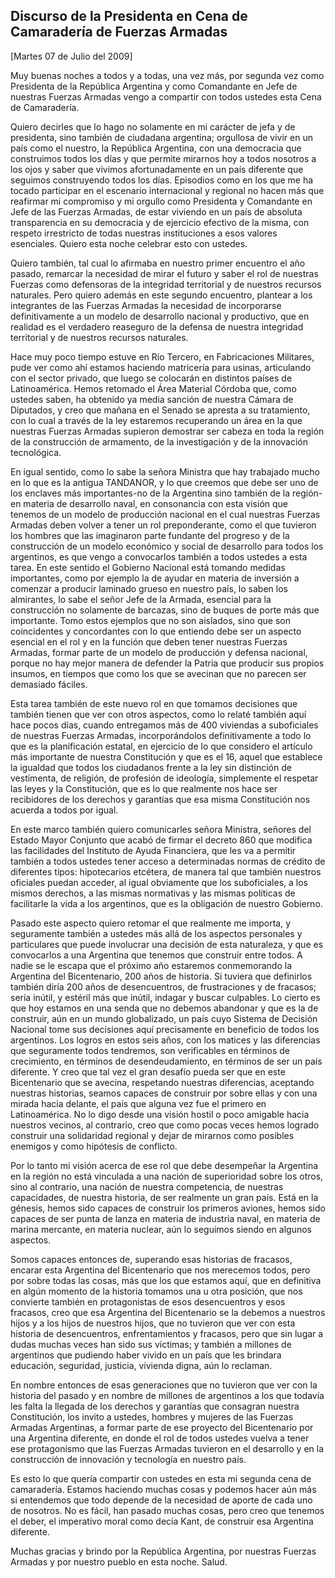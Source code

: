 Discurso de la Presidenta en Cena de Camaradería de Fuerzas Armadas
-------------------------------------------------------------------

[Martes 07 de Julio del 2009]

Muy buenas noches a todos y a todas, una vez más, por segunda vez como
Presidenta de la República Argentina y como Comandante en Jefe de
nuestras Fuerzas Armadas vengo a compartir con todos ustedes esta Cena
de Camaradería.

Quiero decirles que lo hago no solamente en mi carácter de jefa y de
presidenta, sino también de ciudadana argentina; orgullosa de vivir en
un país como el nuestro, la República Argentina, con una democracia que
construimos todos los días y que permite mirarnos hoy a todos nosotros a
los ojos y saber que vivimos afortunadamente en un país diferente que
seguimos construyendo todos los días. Episodios como en los que me ha
tocado participar en el escenario internacional y regional no hacen más
que reafirmar mi compromiso y mi orgullo como Presidenta y Comandante en
Jefe de las Fuerzas Armadas, de estar viviendo en un país de absoluta
transparencia en su democracia y de ejercicio efectivo de la misma, con
respeto irrestricto de todas nuestras instituciones a esos valores
esenciales. Quiero esta noche celebrar esto con ustedes.

Quiero también, tal cual lo afirmaba en nuestro primer encuentro el año
pasado, remarcar la necesidad de mirar el futuro y saber el rol de
nuestras Fuerzas como defensoras de la integridad territorial y de
nuestros recursos naturales. Pero quiero además en este segundo
encuentro, plantear a los integrantes de las Fuerzas Armadas la
necesidad de incorporarse definitivamente a un modelo de desarrollo
nacional y productivo, que en realidad es el verdadero reaseguro de la
defensa de nuestra integridad territorial y de nuestros recursos
naturales.

Hace muy poco tiempo estuve en Río Tercero, en Fabricaciones Militares,
pude ver como ahí estamos haciendo matricería para usinas, articulando
con el sector privado, que luego se colocarán en distintos países de
Latinoamérica. Hemos retomado el Área Material Córdoba que, como ustedes
saben, ha obtenido ya media sanción de nuestra Cámara de Diputados, y
creo que mañana en el Senado se apresta a su tratamiento, con lo cual a
través de la ley estaremos recuperando un área en la que nuestras
Fuerzas Armadas supieron demostrar ser cabeza en toda la región de la
construcción de armamento, de la investigación y de la innovación
tecnológica.

En igual sentido, como lo sabe la señora Ministra que hay trabajado
mucho en lo que es la antigua TANDANOR, y lo que creemos que debe ser
uno de los enclaves más importantes-no de la Argentina sino también de
la región- en materia de desarrollo naval, en consonancia con esta
visión que tenemos de un modelo de producción nacional en el cual
nuestras Fuerzas Armadas deben volver a tener un rol preponderante, como
el que tuvieron los hombres que las imaginaron parte fundante del
progreso y de la construcción de un modelo económico y social de
desarrollo para todos los argentinos, es que vengo a convocarlos también
a todos ustedes a esta tarea. En este sentido el Gobierno Nacional está
tomando medidas importantes, como por ejemplo la de ayudar en materia de
inversión a comenzar a producir laminado grueso en nuestro país, lo
saben los almirantes, lo sabe el señor Jefe de la Armada, esencial para
la construcción no solamente de barcazas, sino de buques de porte más
que importante. Tomo estos ejemplos que no son aislados, sino que son
coincidentes y concordantes con lo que entiendo debe ser un aspecto
esencial en el rol y en la función que deben tener nuestras Fuerzas
Armadas, formar parte de un modelo de producción y defensa nacional,
porque no hay mejor manera de defender la Patria que producir sus
propios insumos, en tiempos que como los que se avecinan que no parecen
ser demasiado fáciles.

Esta tarea también de este nuevo rol en que tomamos decisiones que
también tienen que ver con otros aspectos, como lo relaté también aquí
hace pocos días, cuando entregamos más de 400 viviendas a suboficiales
de nuestras Fuerzas Armadas, incorporándolos definitivamente a todo lo
que es la planificación estatal, en ejercicio de lo que considero el
artículo más importante de nuestra Constitución y que es el 16, aquel
que establece la igualdad que todos los ciudadanos frente a la ley sin
distinción de vestimenta, de religión, de profesión de ideología,
simplemente el respetar las leyes y la Constitución, que es lo que
realmente nos hace ser recibidores de los derechos y garantías que esa
misma Constitución nos acuerda a todos por igual.

En este marco también quiero comunicarles señora Ministra, señores del
Estado Mayor Conjunto que acabó de firmar el decreto 860 que modifica
las facilidades del Instituto de Ayuda Financiera, que les va a permitir
también a todos ustedes tener acceso a determinadas normas de crédito de
diferentes tipos: hipotecarios etcétera, de manera tal que también
nuestros oficiales puedan acceder, al igual obviamente que los
suboficiales, a los mismos derechos, a las mismas normativas y las
mismas políticas de facilitarle la vida a los argentinos, que es la
obligación de nuestro Gobierno.

Pasado este aspecto quiero retomar el que realmente me importa, y
seguramente también a ustedes más allá de los aspectos personales y
particulares que puede involucrar una decisión de esta naturaleza, y que
es convocarlos a una Argentina que tenemos que construir entre todos. A
nadie se le escapa que el próximo año estaremos conmemorando la
Argentina del Bicentenario, 200 años de historia. Si tuviera que
definirlos también diría 200 años de desencuentros, de frustraciones y
de fracasos; sería inútil, y estéril más que inútil, indagar y buscar
culpables. Lo cierto es que hoy estamos en una senda que no debemos
abandonar y que es la de construir, aún en un mundo globalizado, un país
cuyo Sistema de Decisión Nacional tome sus decisiones aquí precisamente
en beneficio de todos los argentinos. Los logros en estos seis años, con
los matices y las diferencias que seguramente todos tendremos, son
verificables en términos de crecimiento, en términos de
desendeudamiento, en términos de ser un país diferente. Y creo que tal
vez el gran desafío pueda ser que en este Bicentenario que se avecina,
respetando nuestras diferencias, aceptando nuestras historias, seamos
capaces de construir por sobre ellas y con una mirada hacia delante, el
país que alguna vez fue el primero en Latinoamérica. No lo digo desde
una visión hostil o poco amigable hacia nuestros vecinos, al contrario,
creo que como pocas veces hemos logrado construir una solidaridad
regional y dejar de mirarnos como posibles enemigos y como hipótesis de
conflicto.

Por lo tanto mi visión acerca de ese rol que debe desempeñar la
Argentina en la región no está vinculada a una nación de superioridad
sobre los otros, sino al contrario, una nación de nuestra competencia,
de nuestras capacidades, de nuestra historia, de ser realmente un gran
país. Está en la génesis, hemos sido capaces de construir los primeros
aviones, hemos sido capaces de ser punta de lanza en materia de
industria naval, en materia de marina mercante, en materia nuclear, aún
lo seguimos siendo en algunos aspectos.

Somos capaces entonces de, superando esas historias de fracasos, encarar
esta Argentina del Bicentenario que nos merecemos todos, pero por sobre
todas las cosas, más que los que estamos aquí, que en definitiva en
algún momento de la historia tomamos una u otra posición, que nos
convierte también en protagonistas de esos desencuentros y esos
fracasos, creo que esa Argentina del Bicentenario se la debemos a
nuestros hijos y a los hijos de nuestros hijos, que no tuvieron que ver
con esta historia de desencuentros, enfrentamientos y fracasos, pero que
sin lugar a dudas muchas veces han sido sus víctimas; y también a
millones de argentinos que pudiendo haber vivido en un país que les
brindara educación, seguridad, justicia, vivienda digna, aún lo
reclaman.

En nombre entonces de esas generaciones que no tuvieron que ver con la
historia del pasado y en nombre de millones de argentinos a los que
todavía les falta la llegada de los derechos y garantías que consagran
nuestra Constitución, los invito a ustedes, hombres y mujeres de las
Fuerzas Armadas Argentinas, a formar parte de ese proyecto del
Bicentenario por una Argentina diferente, en donde el rol de todos
ustedes vuelva a tener ese protagonismo que las Fuerzas Armadas tuvieron
en el desarrollo y en la construcción de innovación y tecnología en
nuestro país.

Es esto lo que quería compartir con ustedes en esta mi segunda cena de
camaradería. Estamos haciendo muchas cosas y podemos hacer aún más si
entendemos que todo depende de la necesidad de aporte de cada uno de
nosotros. No es fácil, han pasado muchas cosas, pero creo que tenemos el
deber, el imperativo moral como decía Kant, de construir esa Argentina
diferente.

Muchas gracias y brindo por la República Argentina, por nuestras Fuerzas
Armadas y por nuestro pueblo en esta noche. Salud.

 

 

 
